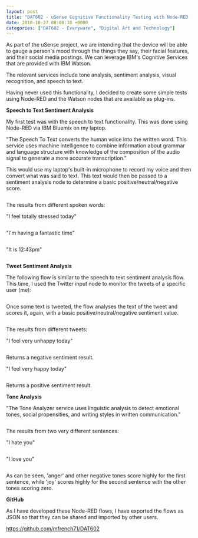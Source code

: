 ```yaml
---
layout: post
title: "DAT602 - uSense Cognitive Functionality Testing with Node-RED - Sentiment and Tone"
date: 2018-10-27 08:08:18 +0000
categories: ["DAT602 - Everyware", "Digital Art and Technology"]
---
```


As part of the uSense project, we are intending that the device will be able to gauge a person's mood through the things they say, their facial features, and their social media postings. We can leverage IBM's Cognitive Services that are provided with IBM Watson.

The relevant services include tone analysis, sentiment analysis, visual recognition, and speech to text.

Having never used this functionality, I decided to create some simple tests using Node-RED and the Watson nodes that are available as plug-ins.

**Speech to Text Sentiment Analysis**

My first test was with the speech to text functionality. This was done using Node-RED via IBM Bluemix on my laptop.

"The Speech To Text converts the human voice into the written word. This service uses machine intelligence to combine information about grammar and language structure with knowledge of the composition of the audio signal to generate a more accurate transcription."

This would use my laptop's built-in microphone to record my voice and then convert what was said to text. This text would then be passed to a sentiment analysis node to determine a basic positive/neutral/negative score.

<figure><a href="{{ site.baseurl }}/wp-content/uploads/2023/05/speech_to_text_node.png"><img src="https://www.circleseven.co.uk/wp-content/uploads/2023/05/speech_to_text_node.png" alt="" loading="lazy"></a></figure>

The results from different spoken words:

"I feel totally stressed today"

<figure><a href="{{ site.baseurl }}/wp-content/uploads/2023/05/Screenshot-2018-10-27-at-12.42.45.png"><img src="https://www.circleseven.co.uk/wp-content/uploads/2023/05/Screenshot-2018-10-27-at-12.42.45.png" alt="" loading="lazy"></a></figure>

"I'm having a fantastic time"

<figure><a href="{{ site.baseurl }}/wp-content/uploads/2023/05/Screenshot-2018-10-27-at-12.43.14.png"><img src="https://www.circleseven.co.uk/wp-content/uploads/2023/05/Screenshot-2018-10-27-at-12.43.14.png" alt="" loading="lazy"></a></figure>

"It is 12:43pm"

<figure><a href="{{ site.baseurl }}/wp-content/uploads/2023/05/Screenshot-2018-10-27-at-12.44.13.png"><img src="https://www.circleseven.co.uk/wp-content/uploads/2023/05/Screenshot-2018-10-27-at-12.44.13.png" alt="" loading="lazy"></a></figure>

**Tweet Sentiment Analysis**

The following flow is similar to the speech to text sentiment analysis flow. This time, I used the Twitter input node to monitor the tweets of a specific user (me):

<figure><a href="{{ site.baseurl }}/wp-content/uploads/2023/05/edit_twitter_input_node.png"><img src="https://www.circleseven.co.uk/wp-content/uploads/2023/05/edit_twitter_input_node.png" alt="" loading="lazy"></a></figure>

Once some text is tweeted, the flow analyses the text of the tweet and scores it, again, with a basic positive/neutral/negative sentiment value.

<figure><img src="https://www.circleseven.co.uk/wp-content/uploads/2023/05/Screenshot-2018-10-26-at-13.19.54.png" alt="" loading="lazy"></figure>

The results from different tweets:

"I feel very unhappy today"

<figure><a href="{{ site.baseurl }}/wp-content/uploads/2023/05/Screenshot-2018-10-26-at-15.44.41.png"><img src="https://www.circleseven.co.uk/wp-content/uploads/2023/05/Screenshot-2018-10-26-at-15.44.41.png" alt="" loading="lazy"></a></figure>

Returns a negative sentiment result.

"I feel very happy today"

<figure><a href="{{ site.baseurl }}/wp-content/uploads/2023/05/Screenshot-2018-10-26-at-15.46.14.png"><img src="https://www.circleseven.co.uk/wp-content/uploads/2023/05/Screenshot-2018-10-26-at-15.46.14.png" alt="" loading="lazy"></a></figure>

Returns a positive sentiment result.

**Tone Analysis**

"The Tone Analyzer service uses linguistic analysis to detect emotional tones, social propensities, and writing styles in written communication."

<figure><a href="{{ site.baseurl }}/wp-content/uploads/2023/05/Screenshot-2018-10-26-at-13.20.15.png"><img src="https://www.circleseven.co.uk/wp-content/uploads/2023/05/Screenshot-2018-10-26-at-13.20.15.png" alt="" loading="lazy"></a></figure>

The results from two very different sentences:

"I hate you"

<figure><a href="{{ site.baseurl }}/wp-content/uploads/2023/05/Screenshot-2018-10-26-at-15.09.36.png"><img src="https://www.circleseven.co.uk/wp-content/uploads/2023/05/Screenshot-2018-10-26-at-15.09.36.png" alt="" loading="lazy"></a></figure>

"I love you"

<figure><a href="{{ site.baseurl }}/wp-content/uploads/2023/05/Screenshot-2018-10-26-at-15.10.02.png"><img src="https://www.circleseven.co.uk/wp-content/uploads/2023/05/Screenshot-2018-10-26-at-15.10.02.png" alt="" loading="lazy"></a></figure>

As can be seen, 'anger' and other negative tones score highly for the first sentence, while 'joy' scores highly for the second sentence with the other tones scoring zero.

**GitHub**

As I have developed these Node-RED flows, I have exported the flows as JSON so that they can be shared and imported by other users.

<p><a href="https://github.com/mfrench71/DAT602" target="_blank" rel="noreferrer noopener">https://github.com/mfrench71/DAT602</a></p>
